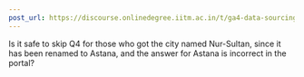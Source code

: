 ```yaml
---
post_url: https://discourse.onlinedegree.iitm.ac.in/t/ga4-data-sourcing-discussion-thread-tds-jan-2025/165959/293
---
```

Is it safe to skip Q4 for those who got the city named Nur-Sultan, since it has been renamed to Astana, and the answer for Astana is incorrect in the portal?